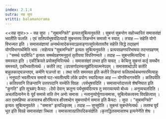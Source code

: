 ```yaml
---
index: 2.1.4
sutra: सह सुपा
vritti: balamanorama
---
```


<<सह सुपा>> - सह सुपा । "सुबामन्त्रिते" इत्यतःसु॑बित्यनुवर्तते । सुबन्तं सुबन्तेन सहोच्चारितं समाससंज्ञं भवतीति फलति । एवं सतिपर्यभूषय॑दित्यादौ सुबन्तस्य तिङन्तेन समासो न स्यात् । तत्राह — सहेति योगो विभज्यत इति । समाससंज्ञायां अन्वर्थत्वादेकस्याऽप्रसङ्गात्सुपेत्येतावतैव सहेति सिद्धे तद्ग्रहणं योगविभागार्थमिति भावः ।सहे॑त्यत्र "सुबामन्त्रिते" इत्यतः सुबित्यनुवर्तते । प्रत्ययग्रहणपरिभाषया तदन्तग्रहणम् । "समर्थः पदविधिः" इत्यतः समर्थग्रहणमनुवृत्तं तृतीयया विपरिणम्यते । तदाह — सुबन्तमित्यादिना । समस्यत इति । एकीक्रियते प्रयोक्तृभिरित्यर्थः । समाससंज्ञां लभत इति यावत् । केचित्तु सुबन्तं कर्तृ समर्थेन समस्यते, एकीभवतीत्यर्थः । कर्तरि लट् ।उपसर्गादस्यत्यूह्रो॑रित्यात्मनेपदम् । समासशब्दोऽपि कर्तरि बाहुलकाद्घञन्तएव, कर्मणि घञन्तो वा । तथा सति समस्यत इति कर्तरि तिङन्तं फलितार्थकथनपरमित्याहुः । ननुघटो भवती॑त्यत्र समासे घट-भवतीत्यपि लोके प्रयोगः स्यादित्यत आह — योगविभागस्येति । कतिपयेति । कतिपयानि तिङन्तानि उत्तरपदानि यस्येति विग्रहः ।पर्यभूषयदिति । समासान्तोदात्तत्वे शेषनिघात इति "कुगति" इति सूत्र#ए कैयटः ।देवो देवान् क्रतुना पर्यभूषय॑दित्यत्र तु स्वरव्यत्ययो बोध्यः । अनुव्यचलदिति ।अचल॑दित्यनेन वेः पूर्वं समासे सति तेन अनोः समासः । नत्वनुव्योर्युगपत्समासः, सुबित्येकत्वस्य विवक्षित्वात् । अत एवमहिष्या अजायाश्च क्षीर॑मित्यत्र क्षीरशब्देन सुबन्तयोर्न समास इति कैयटः । सुपा । "सुबामन्त्रिते" इत्यतः सुबित्यनुवर्तते । "समास" इत्यधिकृतम् । तदाह — सुप्सुपेति । सुबन्तं सुबन्तेनेत्यर्थः । ततश्च पूर्वं भूत इति विग्रहे समाससंज्ञा स्थिता । समासत्वात्प्रातिपदिकसंज्ञेति ।कृत्तद्धितसमासाश्च इत्यनेने॑ति शेषः । 